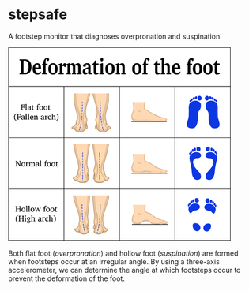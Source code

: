 # stepsafe
A footstep monitor that diagnoses overpronation and suspination. 

![foot](img/foot_deformation.jpg)

Both flat foot (*overpronation*) and hollow foot (*suspination*) are formed when footsteps occur at an irregular angle. By using a three-axis accelerometer, we can determine the angle at which footsteps occur to prevent the deformation of the foot. 
